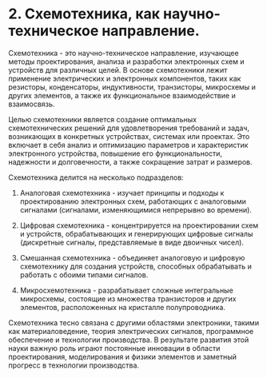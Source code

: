 # 2. Схемотехника, как научно-техническое направление.

Схемотехника - это научно-техническое направление, изучающее методы проектирования, анализа и разработки электронных схем и устройств для различных целей. В основе схемотехники лежит применение электрических и электронных компонентов, таких как резисторы, конденсаторы, индуктивности, транзисторы, микросхемы и других элементов, а также их функциональное взаимодействие и взаимосвязь.

Целью схемотехники является создание оптимальных схемотехнических решений для удовлетворения требований и задач, возникающих в конкретных устройствах, системах или проектах. Это включает в себя анализ и оптимизацию параметров и характеристик электронного устройства, повышение его функциональности, надежности и долговечности, а также сокращение затрат и размеров.

Схемотехника делится на несколько подразделов:

1. Аналоговая схемотехника - изучает принципы и подходы к проектированию электронных схем, работающих с аналоговыми сигналами (сигналами, изменяющимися непрерывно во времени).

2. Цифровая схемотехника - концентрируется на проектировании схем и устройств, обрабатывающих и генерирующих цифровые сигналы (дискретные сигналы, представляемые в виде двоичных чисел).

3. Смешанная схемотехника - объединяет аналоговую и цифровую схемотехнику для создания устройств, способных обрабатывать и работать с обоими типами сигналов.

4. Микросхемотехника - разрабатывает сложные интегральные микросхемы, состоящие из множества транзисторов и других элементов, расположенных на кристалле полупроводника.

Схемотехника тесно связана с другими областями электроники, такими как материаловедение, теория электрических сигналов, программное обеспечение и технологии производства. В результате развития этой науки важную роль играют постоянные инновации в области проектирования, моделирования и физики элементов и заметный прогресс в технологии производства.
